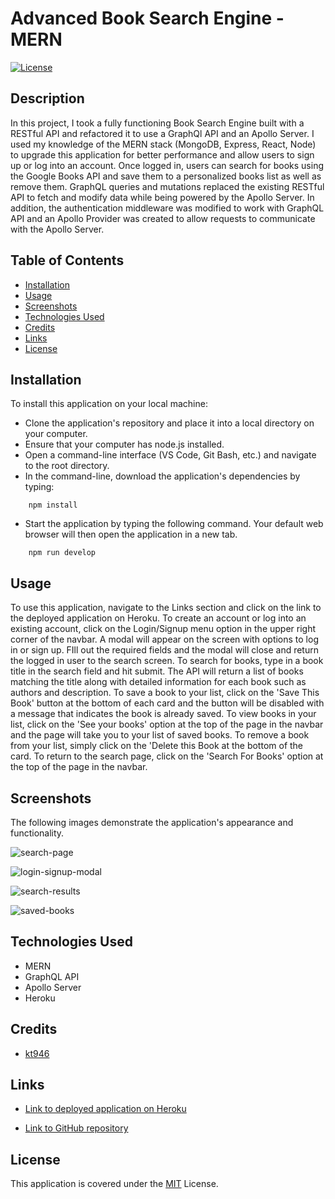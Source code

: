 # Advanced Book Search Engine - MERN
[![License](https://img.shields.io/badge/License-MIT-blue)](https://opensource.org/licenses/MIT)

## Description

In this project, I took a fully functioning Book Search Engine built with a RESTful API and refactored it to use a GraphQl API and an Apollo Server. I used my knowledge of the MERN stack (MongoDB, Express, React, Node) to upgrade this application for better performance and allow users to sign up or log into an account. Once logged in, users can search for books using the Google Books API and save them to a personalized books list as well as remove them. GraphQL queries and mutations replaced the existing RESTful API to fetch and modify data while being powered by the Apollo Server. In addition, the authentication middleware was modified to work with GraphQL API and an Apollo Provider was created to allow requests to communicate with the Apollo Server.

## Table of Contents

* [Installation](#installation)
* [Usage](#usage)
* [Screenshots](#screenshots)
* [Technologies Used](#technologies-used)
* [Credits](#credits)
* [Links](#links)
* [License](#license)

## Installation

To install this application on your local machine:

- Clone the application's repository and place it into a local directory on your computer.
- Ensure that your computer has node.js installed.
- Open a command-line interface (VS Code, Git Bash, etc.) and navigate to the root directory.
- In the command-line, download the application's dependencies by typing: 
```
    npm install
```
- Start the application by typing the following command. Your default web browser will then open the application in a new tab. 
```
    npm run develop
```

## Usage

To use this application, navigate to the Links section and click on the link to the deployed application on Heroku. To create an account or log into an existing account, click on the Login/Signup menu option in the upper right corner of the navbar. A modal will appear on the screen with options to log in or sign up. FIll out the required fields and the modal will close and return the logged in user to the search screen. To search for books, type in a book title in the search field and hit submit. The API will return a list of books matching the title along with detailed information for each book such as authors and description. To save a book to your list, click on the 'Save This Book' button at the bottom of each card and the button will be disabled with a message that indicates the book is already saved. To view books in your list, click on the 'See your books' option at the top of the page in the navbar and the page will take you to your list of saved books. To remove a book from your list, simply click on the 'Delete this Book at the bottom of the card. To return to the search page, click on the 'Search For Books' option at the top of the page in the navbar.

## Screenshots

The following images demonstrate the application's appearance and functionality.

![search-page](https://user-images.githubusercontent.com/103476893/192128412-a858a6be-4253-4753-863b-c442fcfaf342.png)

![login-signup-modal](https://user-images.githubusercontent.com/103476893/192128417-17e1627f-1097-4d90-822e-a9ebb8650247.png)

![search-results](https://user-images.githubusercontent.com/103476893/192128420-fa633195-88f0-41ba-87f1-9792091cf54a.png)

![saved-books](https://user-images.githubusercontent.com/103476893/192128422-364c9461-913a-4b1f-a227-e4b6805872cf.png)

## Technologies Used

- MERN
- GraphQL API
- Apollo Server
- Heroku

## Credits

- [kt946](https://github.com/kt946)

## Links

- [Link to deployed application on Heroku]()

- [Link to GitHub repository](https://github.com/kt946/advanced-book-search-engine-MERN)

## License

This application is covered under the [MIT](https://opensource.org/licenses/MIT) License.
